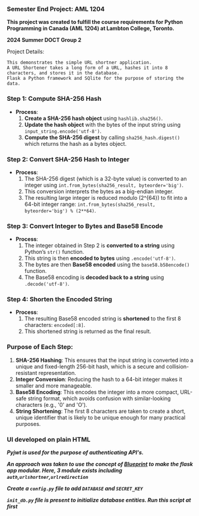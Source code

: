 ### Semester End Project: AML 1204
**This project was created to fulfill the course requirements for Python Programming in Canada (AML 1204) at Lambton College, Toronto.**

**2024 Summer DOCT Group 2**

Project Details:
```
This demonstrates the simple URL shortner application.
A URL Shortener takes a long form of a URL, hashes it into 8 characters, and stores it in the database.
Flask a Python framework and SQlite for the purpose of storing the data.
```

### Step 1: Compute SHA-256 Hash
- **Process**:
  1. **Create a SHA-256 hash object** using `hashlib.sha256()`.
  2. **Update the hash object** with the bytes of the input string using `input_string.encode('utf-8')`.
  3. **Compute the SHA-256 digest** by calling `sha256_hash.digest()` which returns the hash as a bytes object.
  
### Step 2: Convert SHA-256 Hash to Integer
- **Process**:
  1. The SHA-256 digest (which is a 32-byte value) is converted to an integer using `int.from_bytes(sha256_result, byteorder='big')`. 
  2. This conversion interprets the bytes as a big-endian integer.
  3. The resulting large integer is reduced modulo \(2^{64}\) to fit into a 64-bit integer range: `int.from_bytes(sha256_result, byteorder='big') % (2**64)`.

### Step 3: Convert Integer to Bytes and Base58 Encode
- **Process**:
  1. The integer obtained in Step 2 is **converted to a string** using Python’s `str()` function.
  2. This string is then **encoded to bytes** using `.encode('utf-8')`.
  3. The bytes are then **Base58 encoded** using the `base58.b58encode()` function.
  4. The Base58 encoding is **decoded back to a string** using `.decode('utf-8')`.

### Step 4: Shorten the Encoded String
- **Process**:
  1. The resulting Base58 encoded string is **shortened** to the first 8 characters: `encoded[:8]`.
  2. This shortened string is returned as the final result.

### Purpose of Each Step:
1. **SHA-256 Hashing**: This ensures that the input string is converted into a unique and fixed-length 256-bit hash, which is a secure and collision-resistant representation.
2. **Integer Conversion**: Reducing the hash to a 64-bit integer makes it smaller and more manageable.
3. **Base58 Encoding**: This encodes the integer into a more compact, URL-safe string format, which avoids confusion with similar-looking characters (e.g., '0' and 'O').
4. **String Shortening**: The first 8 characters are taken to create a short, unique identifier that is likely to be unique enough for many practical purposes.

### UI developed on plain HTML

***Pyjwt is used for the purpose of authenticating API's.***

***An approach was taken to use the concept of [Blueprint](https://flask.palletsprojects.com/en/3.0.x/blueprints/) to make the flask app modular. Here, 3 module exists including `auth`,`urlshortner`,`urlredirection`***

***Create a `config.py` file to add `DATABASE` and `SECRET_KEY`***

***`init_db.py` file is present to initialize database entities. Run this script at first***



